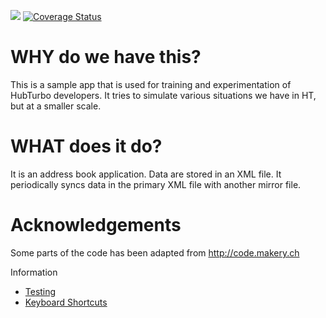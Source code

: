 <img src="https://travis-ci.org/HubTurbo/addressbook.svg?branch=master"/> [![Coverage Status](https://coveralls.io/repos/github/HubTurbo/addressbook/badge.svg?branch=master)](https://coveralls.io/github/HubTurbo/addressbook?branch=master)

# WHY do we have this?
This is a sample app that is used for training and experimentation of HubTurbo developers.
It tries to simulate various situations we have in HT, but at a smaller scale.

# WHAT does it do?
It is an address book application. Data are stored in an XML file.
It periodically syncs data in the primary XML file with another mirror file.

# Acknowledgements
Some parts of the code has been adapted from http://code.makery.ch

Information
- [Testing](docs/Testing.md)
- [Keyboard Shortcuts](docs/KeyboardShortcuts.md)
